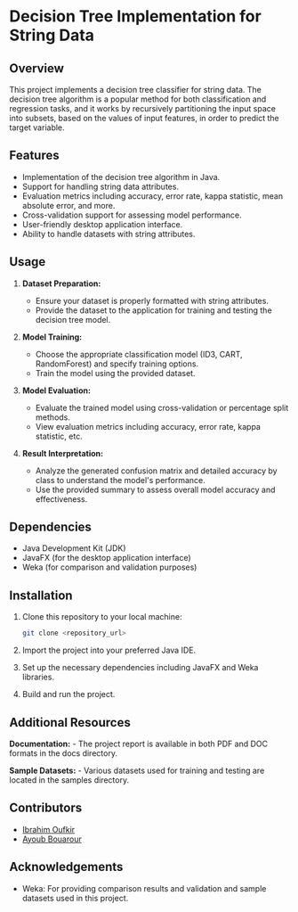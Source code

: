 # Decision Tree Implementation for String Data

## Overview
This project implements a decision tree classifier for string data. The decision tree algorithm is a popular method for both classification and regression tasks, and it works by recursively partitioning the input space into subsets, based on the values of input features, in order to predict the target variable.

## Features
- Implementation of the decision tree algorithm in Java.
- Support for handling string data attributes.
- Evaluation metrics including accuracy, error rate, kappa statistic, mean absolute error, and more.
- Cross-validation support for assessing model performance.
- User-friendly desktop application interface.
- Ability to handle datasets with string attributes.

## Usage
1. **Dataset Preparation:**
   - Ensure your dataset is properly formatted with string attributes.
   - Provide the dataset to the application for training and testing the decision tree model.

2. **Model Training:**
   - Choose the appropriate classification model (ID3, CART, RandomForest) and specify training options.
   - Train the model using the provided dataset.

3. **Model Evaluation:**
   - Evaluate the trained model using cross-validation or percentage split methods.
   - View evaluation metrics including accuracy, error rate, kappa statistic, etc.

4. **Result Interpretation:**
   - Analyze the generated confusion matrix and detailed accuracy by class to understand the model's performance.
   - Use the provided summary to assess overall model accuracy and effectiveness.

## Dependencies
- Java Development Kit (JDK)
- JavaFX (for the desktop application interface)
- Weka (for comparison and validation purposes)

## Installation
1. Clone this repository to your local machine:
   ```bash
   git clone <repository_url>
2. Import the project into your preferred Java IDE.

3. Set up the necessary dependencies including JavaFX and Weka libraries.

4. Build and run the project.
   
## Additional Resources

**Documentation:**
    - The project report is available in both PDF and DOC formats in the docs directory.

**Sample Datasets:**
    - Various datasets used for training and testing are located in the samples directory.

## Contributors
- [Ibrahim Oufkir](mailto:oufki.bar@gmail.com)
- [Ayoub Bouarour](mailto:bouarourayoub0@gmail.com)

## Acknowledgements
- Weka: For providing comparison results and validation and sample datasets used in this project.
